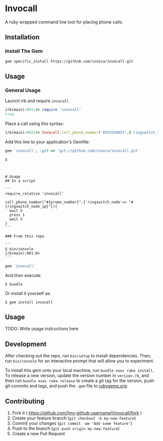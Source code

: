 # Invocall

A ruby wrapped command line tool for placing phone calls.

## Installation

### Install The Gem

```bash
gem specific_install https://github.com/invoca/invocall.git
```

## Usage 

### General Usage

Launch irb and require `invocall`

```ruby 
irb(main):001:0> require 'invocall'
true
```

Place a call using this syntax: 

```ruby 
irb(main):002:0> Invocall.call_phone_number('8555550053',{'ringswitch_ip'=> '54.91.73.177'}){wait 5;press 1;wait 5}"
```

Add this line to your application's Gemfile:

```ruby
gem 'invocall', :git => 'git://github.com/invoca/invocall.git'
```

    $ 
    

    
    # Usage
    ## In a script
    
    ```
    require_relative 'invocall'
    
    call_phone_number("#{promo_number}",{'ringswitch_node'=> "#{ringswitch_node_ip}"}){
      wait 5
      press 1
      wait 5
    }
    ```
    
    ### From this repo
    
    ```
    $ bin/console
    irb(main):001:0> 
    ```

```ruby
gem 'invocall'
```

And then execute:

    $ bundle

Or install it yourself as:

    $ gem install invocall

## Usage

TODO: Write usage instructions here

## Development

After checking out the repo, run `bin/setup` to install dependencies. Then, run `bin/console` for an interactive prompt that will allow you to experiment.

To install this gem onto your local machine, run `bundle exec rake install`. To release a new version, update the version number in `version.rb`, and then run `bundle exec rake release` to create a git tag for the version, push git commits and tags, and push the `.gem` file to [rubygems.org](https://rubygems.org).

## Contributing

1. Fork it ( https://github.com/[my-github-username]/invocall/fork )
2. Create your feature branch (`git checkout -b my-new-feature`)
3. Commit your changes (`git commit -am 'Add some feature'`)
4. Push to the branch (`git push origin my-new-feature`)
5. Create a new Pull Request

